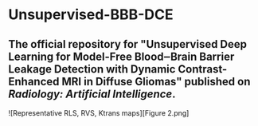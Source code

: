 # Unsupervised-BBB-DCE
## The official repository for "Unsupervised Deep Learning for Model-Free Blood‒Brain Barrier Leakage Detection with Dynamic Contrast-Enhanced MRI in Diffuse Gliomas" published on _Radiology: Artificial Intelligence_.

![Representative RLS, RVS, Ktrans maps][Figure 2.png]
